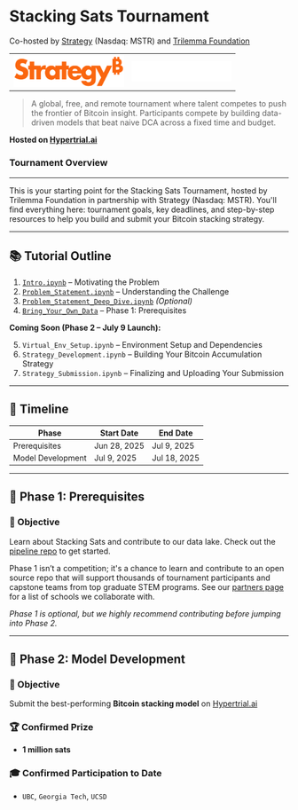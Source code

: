 # Stacking Sats Tournament 
Co-hosted by [Strategy](https://www.strategy.com/) (Nasdaq: MSTR) and [Trilemma Foundation](https://www.trilemma.foundation/)

<table border="0" cellspacing="0" cellpadding="0">
  <tr>
    <td align="center">
      <a href="https://www.strategy.com/">
        <img src="./assets/strategy.png" alt="Strategy Tournament" width="200"/>
      </a>
    </td>
    <td align="center">
      <a href="https://www.trilemma.foundation/">
        <img src="./assets/trilemma_foundation_white.png" alt="Trilemma Foundation" width="180"/>
      </a>
    </td>
  </tr>
</table>

> A global, free, and remote tournament where talent competes to push the frontier of Bitcoin insight.
> Participants compete by building data-driven models that beat naive DCA across a fixed time and budget.

**Hosted on [Hypertrial.ai](https://www.hypertrial.ai/bitcoin-arena/challenge/bitcoin)**

### Tournament Overview

---

This is your starting point for the Stacking Sats Tournament, hosted by Trilemma Foundation in partnership with Strategy (Nasdaq: MSTR). You'll find everything here: tournament goals, key deadlines, and step-by-step resources to help you build and submit your Bitcoin stacking strategy.



---

## 📚 Tutorial Outline

1. [`Intro.ipynb`](https://github.com/TrilemmaFoundation/stacking-sats-tournament-mstr-2025/blob/main/tutorials/1.%20Intro.ipynb) – Motivating the Problem  
2. [`Problem_Statement.ipynb`](https://github.com/TrilemmaFoundation/stacking-sats-tournament-mstr-2025/blob/main/tutorials/2.%20Problem%20Statement.ipynb) – Understanding the Challenge  
3. [`Problem_Statement_Deep_Dive.ipynb`](https://github.com/TrilemmaFoundation/stacking-sats-tournament-mstr-2025/blob/main/tutorials/3.%20Problem%20Statement%20Deep%20Dive.ipynb) *(Optional)*  
4. [`Bring_Your_Own_Data`](https://github.com/hypertrial/stacking_sats_pipeline/blob/main/stacking_sats_pipeline/data/CONTRIBUTE.md) – Phase 1: Prerequisites

**Coming Soon (Phase 2 – July 9 Launch):**

5. `Virtual_Env_Setup.ipynb` – Environment Setup and Dependencies  
6. `Strategy_Development.ipynb` – Building Your Bitcoin Accumulation Strategy  
7. `Strategy_Submission.ipynb` – Finalizing and Uploading Your Submission

---

## 📅 Timeline

| Phase                  | Start Date   | End Date     |
|------------------------|--------------|--------------|
| Prerequisites | Jun 28, 2025 | Jul 9, 2025  |
| Model Development | Jul 9, 2025  | Jul 18, 2025 |

---

## 🧩 Phase 1: Prerequisites

### 🎯 Objective

Learn about Stacking Sats and contribute to our data lake. Check out the [pipeline repo](https://github.com/hypertrial/stacking_sats_pipeline) to get started.

Phase 1 isn’t a competition; it's a chance to learn and contribute to an open source repo that will support thousands of tournament participants and capstone teams from top graduate STEM programs. See our [partners page](https://www.hypertrial.ai/partners) for a list of schools we collaborate with.

*Phase 1 is optional, but we highly recommend contributing before jumping into Phase 2.*

---

## 🧩 Phase 2: Model Development

### 🎯 Objective

Submit the best-performing **Bitcoin stacking model** on [Hypertrial.ai](https://hypertrial.ai)

### 🏆 Confirmed Prize 

- **1 million sats**

### 🎓 Confirmed Participation to Date

- `UBC`, `Georgia Tech`, `UCSD`
